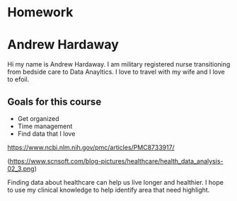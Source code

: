 # Homework
# Andrew Hardaway

Hi my name is Andrew Hardaway. I am military registered nurse transitioning from bedside care to Data Anayltics. I love to travel with my wife and I love to efoil. 

## Goals for this course

* Get organized
* Time management
* Find data that I love

https://www.ncbi.nlm.nih.gov/pmc/articles/PMC8733917/

(https://www.scnsoft.com/blog-pictures/healthcare/health_data_analysis-02_3.png)

Finding data about healthcare can help us live longer and healthier. I hope to use my clinical knowledge to help identify area that need highlight. 
